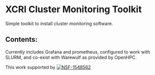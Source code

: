 # XCRI Cluster Monitoring Toolkit

Simple toolkit to install cluster monitoring software.

## Contents:
Currently includes Grafana and prometheus, configured to work
with SLURM, and co-exist with Warewulf as provided by OpenHPC.

This work supported by [![NSF-1548562](https://img.shields.io/badge/NSF-1548562-blue.svg)](https://nsf.gov/awardsearch/showAward?AWD_ID=1548562)
